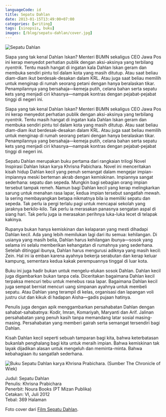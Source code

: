 ```yaml
---
languageCode: id
title: Sepatu Dahlan
date: 2013-01-15T13:49:00+07:00
categories: [writing]
tags: [sinopsis, buku]
images: [/blog/sepatu-dahlan/cover.jpg]
---
```

![Sepatu Dahlan](cover.jpg)

Siapa yang tak kenal Dahlan Iskan? Menteri BUMN sekaligus CEO Jawa Pos ini kerap menyedot perhatian publik dengan aksi-aksinya yang terbilang *nyentrik*. Tentu masih hangat di ingatan kala Dahlan Iskan geram dan membuka sendiri pintu tol dalam kota yang masih ditutup. Atau saat beliau diam-diam ikut berdesak-desakan dalam KRL. Atau juga saat beliau memilih untuk menginap di rumah seorang petani dengan hanya beralaskan tikar. Penampilannya yang bersahaja—kemeja putih, celana bahan serta sepatu kets yang menjadi ciri khasnya—nampak kontras dengan pejabat-pejabat tinggi di negeri ini.

Siapa yang tak kenal Dahlan Iskan? Menteri BUMN sekaligus CEO Jawa Pos ini kerap menyedot perhatian publik dengan aksi-aksinya yang terbilang *nyentrik*. Tentu masih hangat di ingatan kala Dahlan Iskan geram dan membuka sendiri pintu tol dalam kota yang masih ditutup. Atau saat beliau diam-diam ikut berdesak-desakan dalam KRL. Atau juga saat beliau memilih untuk menginap di rumah seorang petani dengan hanya beralaskan tikar. Penampilannya yang bersahaja—kemeja putih, celana bahan serta sepatu kets yang menjadi ciri khasnya—nampak kontras dengan pejabat-pejabat tinggi di negeri ini.

Sepatu Dahlan merupakan buku pertama dari rangkaian trilogi Novel Inspirasi Dahlan Iskan karya Khrisna Pabichara. Novel ini menceritakan kisah hidup Dahlan kecil yang penuh semangat dalam mengejar impian-impiannya meski berteman akrab dengan kemiskinan. Impiannya sangat sederhana: sepatu dan sepeda. Mungkin bagi sebagian orang impian tersebut tampak remeh. Namun bagi Dahlan kecil yang kerap melingkarkan sarung untuk menahan rasa lapar, kedua impian tersebut sangatlah mewah. Ia sering membayangkan betapa nikmatnya bila ia memiliki sepatu dan sepeda. Tak perlu ia pergi terlalu pagi untuk mencapai sekolah yang jaraknya berkilo-kilo. Tak perlu ia merasakan panasnya sengatan aspal di siang hari. Tak perlu juga ia merasakan perihnya luka-luka lecet di telapak kakinya.

Rupanya bukan hanya kemiskinan dan kelaparan yang mesti dihadapi Dahlan kecil. Ada yang lebih memilukan lagi dari itu semua: kehilangan. Di usianya yang masih belia, Dahlan harus kehilangan ibunya—sosok yang selama ini selalu memberikan kehangatan di rumahnya yang sederhana. Setelah ditinggal ibunya, Dahlan harus mengurusi adiknya yang masih kecil: Zein. Hal ini ia emban karena ayahnya bekerja serabutan dan kerap keluar kampung, sementara kedua kakak perempuannya tinggal di luar kota.

Buku ini juga hadir bukan untuk mengelu-elukan sosok Dahlan. Dahlan kecil juga digambarkan bukan tanpa cela. Diceritakan bagaimana Dahlan kecil terpaksa mencuri tebu untuk menebus rasa lapar. Bagaimana Dahlan kecil juga sempat berniat mencuri uang simpanan ayahnya untuk membeli sepatu. Atau Dahlan yang terampil di kelas, organisasi dan lapangan voli justru ciut dan kikuk di hadapan Aisha—gadis pujaan hatinya.

Penulis juga dengan apik menggambarkan persahabatan Dahlan dengan sahabat-sahabatnya: Kodir, Imran, Komariyah, Maryanti dan Arif. Jalinan persahabatan yang penuh kasih tanpa memandang latar sosial masing-masing. Persahabatan yang memberi gairah serta semangat tersendiri bagi Dahlan.

Kisah Dahlan kecil seperti sebuah tamparan bagi kita, bahwa keterbatasan bukanlah penghalang bagi kita untuk meraih impian. Bahwa kemiskinan tak layak dijadikan alasan untuk mengeluh dan meminta-minta. Bahwa kebahagiaan itu sangatlah sederhana.

![Buku Sepatu Dahlan karya Khrisna Prabichara. (Sumber [The Chronicle of Wiek](https://mayapuspadewi.com/2012/08/08/buku-sepatu-dahlan-makan-ayam-setahun-sekali/))](01-sepatu-dahlan.jpg)

Judul: Sepatu Dahlan\
Penulis: Khrisna Prabichara\
Penerbit: Noura Books (PT Mizan Publika)\
Cetakan: VI, Juli 2012\
Tebal: 369 Halaman

Foto cover dari [Film Sepatu Dahlan](http://filmsepatudahlan.blogspot.com/2014/01/tidak-bersepatu.html).
